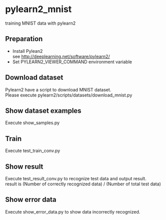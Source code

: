 pylearn2_mnist
==============

training MNIST data with pylearn2

## Preparation

* Install Pylean2  
see http://deeplearning.net/software/pylearn2/
* Set PYLEARN2_VIEWER_COMMAND environment variable

## Download dataset

Pylearn2 have a script to download MNIST dataset.  
Please execute pylearn2/scripts/datasets/download_mnist.py

## Show dataset examples

Execute show_samples.py

## Train

Execute test_train_conv.py

## Show result

Execute test_result_conv.py to recognize test data and output result.  
result is (Number of correctly recognized data) / (Number of total test data)

## Show error data

Execute show_error_data.py to show data incorrectly recognized.
